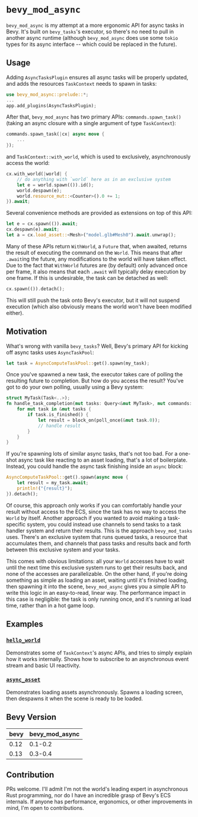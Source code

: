 # `bevy_mod_async`
`bevy_mod_async` is my attempt at a more ergonomic API for async tasks in Bevy. It's built on `bevy_tasks`'s executor, so there's no need to pull in another async runtime (although `bevy_mod_async` does use some `tokio` types for its async interface -- which could be replaced in the future).

## Usage

Adding `AsyncTasksPlugin` ensures all async tasks will be properly updated, and adds the resources `TaskContext` needs to spawn in tasks:
```rs
use bevy_mod_async::prelude::*;
...
app.add_plugins(AsyncTasksPlugin);
```
After that, `bevy_mod_async` has two primary APIs: `commands.spawn_task()` (taking an async closure with a single argument of type `TaskContext`):
```rs
commands.spawn_task(|cx| async move {
    ...
});
```
and `TaskContext::with_world`, which is used to exclusively, asynchronously access the world:
```rs
cx.with_world(|world| {
    // do anything with `world` here as in an exclusive system
    let e = world.spawn(()).id();
    world.despawn(e);
    world.resource_mut::<Counter>().0 += 1;
}).await;
```
Several convenience methods are provided as extensions on top of this API:
```rs
let e = cx.spawn(()).await;
cx.despawn(e).await;
let a = cx.load_asset::<Mesh>("model.glb#Mesh0").await.unwrap();
```
Many of these APIs return `WithWorld`, a `Future` that, when awaited, returns the result of executing the command on the `World`. This means that after `.await`ing the future, any modifications to the world will have taken effect. Due to the fact that `WithWorld` futures are (by default) only advanced once per frame, it also means that each `.await` will typically delay execution by one frame. If this is undesirable, the task can be detached as well:
```rs
cx.spawn(()).detach();
```
This will still push the task onto Bevy's executor, but it will not suspend execution (which also obviously means the world won't have been modified either).

## Motivation

What's wrong with vanilla `bevy_tasks`? Well, Bevy's primary API for kicking off async tasks uses `AsyncTaskPool`:
```rs
let task = AsyncComputeTaskPool::get().spawn(my_task);
```
Once you've spawned a new task, the executor takes care of polling the resulting future to completion. But how do you access the result? You've got to do your own polling, usually using a Bevy system:
```rs
struct MyTask(Task<..>);
fn handle_task_completion(mut tasks: Query<&mut MyTask>, mut commands: Commands) {
    for mut task in &mut tasks {
        if task.is_finished() {
            let result = block_on(poll_once(&mut task.0));
            // handle result
        }
    }
}
```
If you're spawning lots of similar async tasks, that's not too bad. For a one-shot async task like reacting to an asset loading, that's a lot of boilerplate. Instead, you could handle the async task finishing inside an `async` block:
```rs
AsyncComputeTaskPool::get().spawn(async move {
    let result = my_task.await;
    println!("{result}");
}).detach();
```
Of course, this approach only works if you can comfortably handle your result without access to the ECS, since the task has no way to access the `World` by itself. Another approach if you wanted to avoid making a task-specific system, you could instead use channels to send tasks to a task handler system and return their results. This is the approach `bevy_mod_tasks` uses. There's an exclusive system that runs queued tasks, a resource that accumulates them, and channels that pass tasks and results back and forth between this exclusive system and your tasks.

This comes with obvious limitations: all your `World` accesses have to wait until the next time this exclusive system runs to get their results back, and none of the accesses are parallelizable. On the other hand, if you're doing something as simple as loading an asset, waiting until it's finished loading, then spawning it into the scene, `bevy_mod_async` gives you a simple API to write this logic in an easy-to-read, linear way. The performance impact in this case is negligible: the task is only running once, and it's running at load time, rather than in a hot game loop.

## Examples

### [`hello_world`](examples/hello_world.rs)
Demonstrates some of `TaskContext`'s async APIs, and tries to simply explain how it works internally. Shows how to subscribe to an asynchronous event stream and basic UI reactivity.

### [`async_asset`](examples/async_asset.rs)
Demonstrates loading assets asynchronously. Spawns a loading screen, then despawns it when the scene is ready to be loaded.

## Bevy Version

| bevy | bevy_mod_async |
| ---- | -------------- |
| 0.12 | 0.1-0.2        |
| 0.13 | 0.3-0.4        |

## Contribution

PRs welcome. I'll admit I'm not the world's leading expert in asynchronous Rust programming, nor do I have an incredible grasp of Bevy's ECS internals. If anyone has performance, ergonomics, or other improvements in mind, I'm open to contributions.
